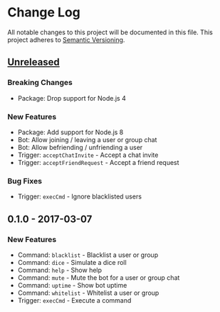 # Change Log

All notable changes to this project will be documented in this file. This
project adheres to [Semantic Versioning][semver].

## [Unreleased]

### Breaking Changes
 - Package: Drop support for Node.js 4

### New Features
 - Package: Add support for Node.js 8
 - Bot: Allow joining / leaving a user or group chat
 - Bot: Allow befriending / unfriending a user
 - Trigger: `acceptChatInvite` - Accept a chat invite
 - Trigger: `acceptFriendRequest` - Accept a friend request

### Bug Fixes
 - Trigger: `execCmd` - Ignore blacklisted users

## 0.1.0 - 2017-03-07

### New Features
 - Command: `blacklist` - Blacklist a user or group
 - Command: `dice` - Simulate a dice roll
 - Command: `help` - Show help
 - Command: `mute` - Mute the bot for a user or group chat
 - Command: `uptime` - Show bot uptime
 - Command: `whitelist` - Whitelist a user or group
 - Trigger: `execCmd` - Execute a command

[semver]: http://semver.org/

[Unreleased]: https://github.com/scriptdaemon/cheevobot/compare/v0.1.0...HEAD
